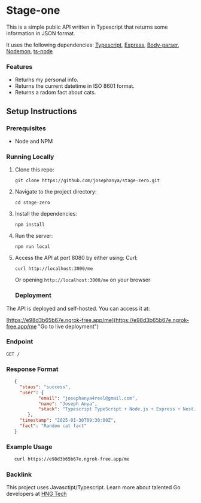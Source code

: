 # Stage-one

This is a simple public API written in Typescript that returns some information in JSON format.

It uses the following dependencies: [Typescript](https://www.npmjs.com/package/typescript "typescript"), [Express](https://www.npmjs.com/package/express "express"), [Body-parser](https://www.npmjs.com/package/body-parser "body-parser"), [Nodemon](https://www.npmjs.com/package/nodemon "nodemon"), [ts-node](https://www.npmjs.com/package/ts-node "ts-node")

### Features

- Returns my personal info.
- Returns the current datetime in ISO 8601 format.
- Returns a radom fact about cats.

## Setup Instructions

### Prerequisites

- Node and NPM

### Running Locally

1. Clone this repo:

   ```
   git clone https://github.com/josephanya/stage-zero.git

   ```
2. Navigate to the project directory:

   ```
   cd stage-zero
   ```
3. Install the dependencies:

   ```
   npm install
   ```
3. Run the server:

   ```
   npm run local
   ```
4. Access the API at port 8080 by either using:
   Curl:

   ```
   curl http://localhost:3000/me
   ```

   Or opening ``http://localhost:3000/me`` on your browser

   ### Deployment

The API is deployed and self-hosted. You can access it at:

[https://e98d3b65b67e.ngrok-free.app/me](https://e98d3b65b67e.ngrok-free.app/me "Go to live deployment")

### Endpoint

```
GET /
```

### Response Format

```json
   {
     "staus": "success",
     "user": {
            "email": "josephanya4real@gmail.com",
            "name": "Joseph Anya",
            "stack": "Typescript TypeScript + Node.js + Express + NestJS + MongoDB + PostgreSQL"
        },
     "timestamp": "2025-01-30T09:30:00Z",
     "fact": "Random cat fact"
   }
```

### Example Usage


```bash
   curl https://e98d3b65b67e.ngrok-free.app/me
```

### Backlink

This project uses Javasctipt/Typescript. Learn more about talented Go developers at [HNG Tech](https://hng.tech/hire/javascript-developers "Hire Go devs")